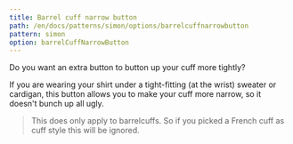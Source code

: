 ```yaml
---
title: Barrel cuff narrow button
path: /en/docs/patterns/simon/options/barrelcuffnarrowbutton
pattern: simon
option: barrelCuffNarrowButton
---
```



Do you want an extra button to button up your cuff more tightly?

If you are wearing your shirt under a tight-fitting (at the wrist) sweater or cardigan, this button allows you to make your cuff more narrow, so it doesn't bunch up all ugly.

> This does only apply to barrelcuffs. So if you picked a French cuff as cuff style this will be ignored.
